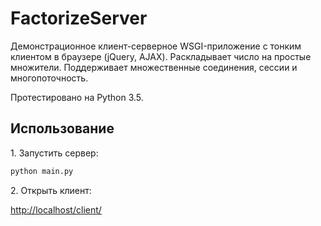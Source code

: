 # FactorizeServer
Демонстрационное клиент-серверное WSGI-приложение с тонким клиентом в браузере (jQuery, AJAX). Раскладывает число на простые множители. Поддерживает множественные соединения, сессии и многопоточность.

Протестировано на Python 3.5.

## Использование
1\. Запустить сервер:
```python 
python main.py
```
2\. Открыть клиент:

[http://localhost/client/](http://localhost/client/)
